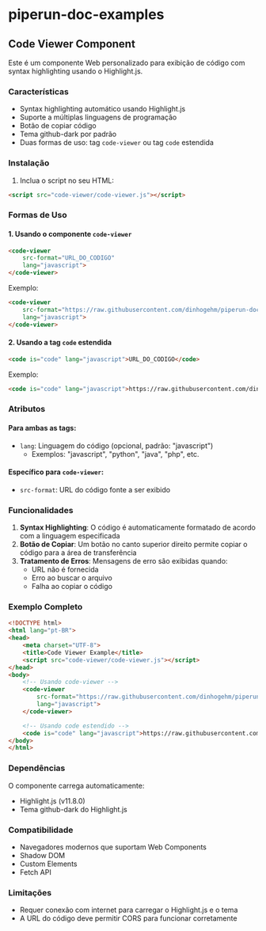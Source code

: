 # piperun-doc-examples

## Code Viewer Component

Este é um componente Web personalizado para exibição de código com syntax highlighting usando o Highlight.js.

### Características

- Syntax highlighting automático usando Highlight.js
- Suporte a múltiplas linguagens de programação
- Botão de copiar código
- Tema github-dark por padrão
- Duas formas de uso: tag `code-viewer` ou tag `code` estendida

### Instalação

1. Inclua o script no seu HTML:
```html
<script src="code-viewer/code-viewer.js"></script>
```

### Formas de Uso

#### 1. Usando o componente `code-viewer`

```html
<code-viewer 
    src-format="URL_DO_CODIGO" 
    lang="javascript">
</code-viewer>
```

Exemplo:
```html
<code-viewer 
    src-format="https://raw.githubusercontent.com/dinhogehm/piperun-doc-examples/refs/heads/main/172-bloco-4-wordpress-wpcf7Elm.js" 
    lang="javascript">
</code-viewer>
```

#### 2. Usando a tag `code` estendida

```html
<code is="code" lang="javascript">URL_DO_CODIGO</code>
```

Exemplo:
```html
<code is="code" lang="javascript">https://raw.githubusercontent.com/dinhogehm/piperun-doc-examples/refs/heads/main/172-bloco-4-wordpress-wpcf7Elm.js</code>
```

### Atributos

#### Para ambas as tags:
- `lang`: Linguagem do código (opcional, padrão: "javascript")
  - Exemplos: "javascript", "python", "java", "php", etc.

#### Específico para `code-viewer`:
- `src-format`: URL do código fonte a ser exibido

### Funcionalidades

1. **Syntax Highlighting**: O código é automaticamente formatado de acordo com a linguagem especificada
2. **Botão de Copiar**: Um botão no canto superior direito permite copiar o código para a área de transferência
3. **Tratamento de Erros**: Mensagens de erro são exibidas quando:
   - URL não é fornecida
   - Erro ao buscar o arquivo
   - Falha ao copiar o código

### Exemplo Completo

```html
<!DOCTYPE html>
<html lang="pt-BR">
<head>
    <meta charset="UTF-8">
    <title>Code Viewer Example</title>
    <script src="code-viewer/code-viewer.js"></script>
</head>
<body>
    <!-- Usando code-viewer -->
    <code-viewer 
        src-format="https://raw.githubusercontent.com/dinhogehm/piperun-doc-examples/refs/heads/main/172-bloco-4-wordpress-wpcf7Elm.js" 
        lang="javascript">
    </code-viewer>

    <!-- Usando code estendido -->
    <code is="code" lang="javascript">https://raw.githubusercontent.com/dinhogehm/piperun-doc-examples/refs/heads/main/172-bloco-4-wordpress-wpcf7Elm.js</code>
</body>
</html>
```

### Dependências

O componente carrega automaticamente:
- Highlight.js (v11.8.0)
- Tema github-dark do Highlight.js

### Compatibilidade

- Navegadores modernos que suportam Web Components
- Shadow DOM
- Custom Elements
- Fetch API

### Limitações

- Requer conexão com internet para carregar o Highlight.js e o tema
- A URL do código deve permitir CORS para funcionar corretamente
